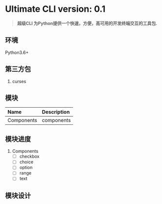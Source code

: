 # Ultimate CLI version: 0.1 
> **超级CLI 为Python提供一个快速，方便，高可用的开发终端交互的工具包.**

## 环境
Python3.6+

## 第三方包
1. curses

## 模块
|Name|Description|
|:- |:- |
|Components| components |


## 模块进度
1. Components
    - [ ] checkbox
    - [ ] choice
    - [ ] option
    - [ ] range
    - [ ] text
    
## 模块设计
